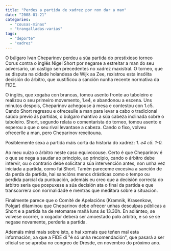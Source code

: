```yaml
---
title: "Perdes a partida de xadrez por non dar a man"
date: "2008-01-21"
categories: 
  - "cousas-minas"
  - "trangalladas-varias"
tags: 
  - "deporte"
  - "xadrez"
---
```


O búlgaro Ivan Cheparinov perdeu a súa partida do prestixioso torneo Corus contra o inglés Nigel Short por negarse a estreitar a man do seu adversario, un castigo sen precedentes no xadrez maxistral. O torneo, que se disputa na cidade holandesa de Wijk aa Zee, rexistrou esta insólita decisión do árbitro, que xustificou a sanción nunha recente normativa da FIDE.

O inglés, que xogaba con brancas, tomou asento fronte ao taboleiro e realizou o seu primeiro movemento, 1.e4, e abandonou a escena. Uns minutos despois, Cheparinov achegouse á mesa e contestou con 1.c5. Cando Short regresou e ofreceulle a man para levar a cabo o tradicional saúdo previo ás partidas, o búlgaro mantivo a súa cabeza inclinada sobre o taboleiro. Short, segundo relata o comentarista do torneo, tomou asento e esperou a que o seu rival levantase a cabeza. Cando o fixo, volveu ofrecerlle a man, pero Cheparinov rexeitouna.

Posiblemente sexa a partida máis corta da historia do xadrez: _1\. e4 c5. 1-0._

Ao meu xuízo o árbitro neste caso equivocouse. Certo é que Cheparinov é o que se nega a saudar ao principio, ao principio, cando o árbitro debe intervir, ou o contrario debe solicitar a súa intervención antes, non unha vez iniciada a partida, como fai Short. Tamén pareceme excesiva a sanción de da perda da partida, hai sancións menos drásticas como o tempo ou perdida parcial da puntuación, ademáis eu creo que a decisión correcta do árbitro sería que pospuxese a súa decisión ata o final da partida e que transcorrera con normalidade e mentras que meditara sobre a situacion.

Finalmente parece que o Comité de Apelacións (Kramnik, Krasenkow, Polgar) ditaminou que Cheparinov debe ofrecer unhas desculpas públicas a Short e a partida ha de retomarse mañá luns ás 13.30h. En adiánteo, se volvese ocorrer, o xogador deberá ser amoestado polo árbitro, e só se se negase novamente, perdería a partida.

Ademáis mirei mais sobre isto, e hai xornais que teñen mal esta información, xa que a FIDE dí "é só unha recomendación", que pasará a ser oficial se se aproba no congreo de Dresde, en novembro do próximo ano.
